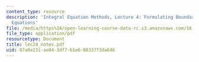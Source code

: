```yaml
---
content_type: resource
description: 'Integral Equation Methods, Lecture 4: Formulating Boundary Integral
  Equations'
file: /media/https%3A/open-learning-course-data-rc.s3.amazonaws.com/16-920j-numerical-methods-for-partial-differential-equations-sma-5212-spring-2003/87a0e231ae043df7b1e608337f3da646_lec24_notes.pdf
file_type: application/pdf
resourcetype: Document
title: lec24_notes.pdf
uid: 87a0e231-ae04-3df7-b1e6-08337f3da646
---
```

